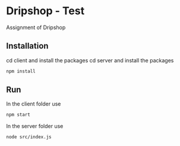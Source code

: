 # Dripshop - Test

Assignment of Dripshop

## Installation

cd client and install the packages
cd server and install the packages

```bash
npm install
```

## Run
In the client folder use
```bash
npm start
```

In the server folder use
```bash
node src/index.js
